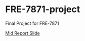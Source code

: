 # FRE-7871-project
Final Project for FRE-7871

[Mid Report Slide](https://docs.google.com/presentation/d/14ibw5z15Qn0MPslUxLy7O1ZQAYqrzV27--qfxc1KAIY/edit?usp=sharing)
